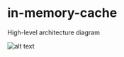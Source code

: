 # in-memory-cache

High-level architecture diagram 

![alt text](https://drive.google.com/file/d/1TicVepQ5AFAHdQkIbFTbqG7AeR9g_P4O/view?usp=sharing)
